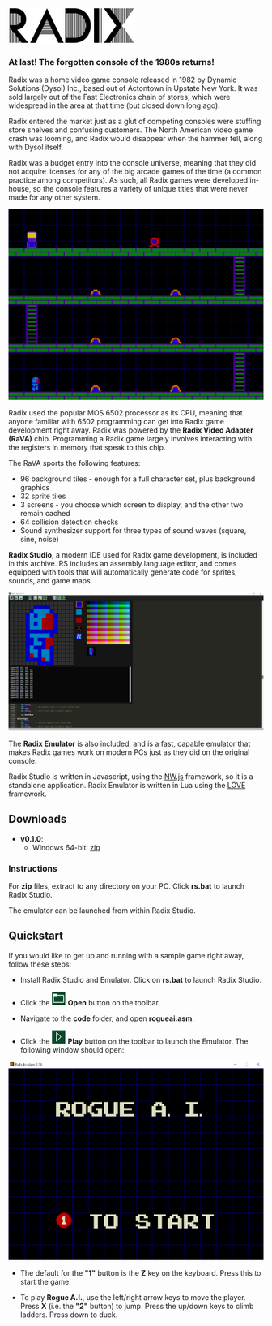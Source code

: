 ![Radix Logo](/radix.png)

### At last! The forgotten console of the 1980s returns!

Radix was a home video game console released in 1982 by Dynamic Solutions (Dysol) Inc., based out of Actontown in Upstate New York. It was sold largely out of the Fast Electronics chain of stores, which were widespread in the area at that time (but closed down long ago).

Radix entered the market just as a glut of competing consoles were stuffing store shelves and confusing customers. The North American video game crash was looming, and Radix would disappear when the hammer fell, along with Dysol itself.

Radix was a budget entry into the console universe, meaning that they did not acquire licenses for any of the big arcade games of the time (a common practice among competitors). As such, all Radix games were developed in-house, so the console features a variety of unique titles that were never made for any other system.

![Radix Screenshot](/screen2.png)

Radix used the popular MOS 6502 processor as its CPU, meaning that anyone familiar with 6502 programming can get into Radix game development right away. Radix was powered by the **Radix Video Adapter (RaVA)** chip. Programming a Radix game largely involves interacting with the registers in memory that speak to this chip.

The RaVA sports the following features:

* 96 background tiles - enough for a full character set, plus background graphics
* 32 sprite tiles
* 3 screens - you choose which screen to display, and the other two remain cached
* 64 collision detection checks
* Sound synthesizer support for three types of sound waves (square, sine, noise)

**Radix Studio**, a modern IDE used for Radix game development, is included in this archive. RS includes an assembly language editor, and comes equipped with tools that will automatically generate code for sprites, sounds, and game maps.

![Radix Studio Screenshot](/screen4.png)

The **Radix Emulator** is also included, and is a fast, capable emulator that makes Radix games work on modern PCs just as they did on the original console.

Radix Studio is written in Javascript, using the [NW.js](https://nwjs.io/) framework, so it is a standalone application. Radix Emulator is written in Lua using the [LÖVE](https://love2d.org/) framework.

## Downloads

* **v0.1.0**:
	* Windows 64-bit: [zip](http://semioticblocks.com/downloads/radix_studio.zip)

### Instructions
For **zip** files, extract to any directory on your PC. Click **rs.bat** to launch Radix Studio.

The emulator can be launched from within Radix Studio.

## Quickstart
If you would like to get up and running with a sample game right away, follow these steps:

* Install Radix Studio and Emulator. Click on **rs.bat** to launch Radix Studio.

* Click the ![Open Button](lib/openbutton_back.png) **Open** button on the toolbar.

* Navigate to the **code** folder, and open **rogueai.asm**.

* Click the ![Open Button](lib/playbutton_back.png) **Play** button on the toolbar to launch the Emulator. The following window should open:

![Radix Emulator Screenshot](/screen7.png)

* The default for the **"1"** button is the **Z** key on the keyboard. Press this to start the game.

* To play **Rogue A.I.**, use the left/right arrow keys to move the player. Press **X** (i.e. the **"2"** button) to jump. Press the up/down keys to climb ladders. Press down to duck.
